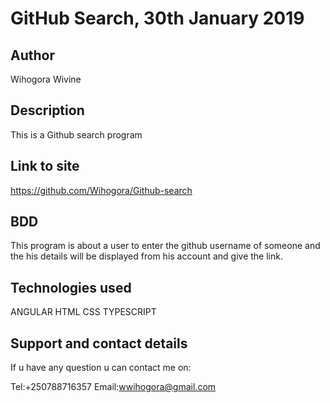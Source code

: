 # GitHub Search, 30th January 2019
## Author
Wihogora Wivine

## Description
This is a Github search program

## Link to site
https://github.com/Wihogora/Github-search

## BDD
This program is about a user to enter the github username of someone and the his details will be displayed from his account and give the link.
## Technologies used
ANGULAR
HTML
CSS
TYPESCRIPT

## Support and contact details
If u have any question u can contact me on:

Tel:+250788716357
Email:wwihogora@gmail.com